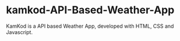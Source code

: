 # kamkod-API-Based-Weather-App
 KamKod is a API based Weather App, developed with HTML, CSS and Javascript.
